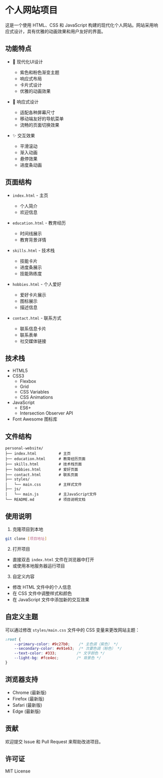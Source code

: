 # 个人网站项目

这是一个使用 HTML、CSS 和 JavaScript 构建的现代化个人网站。网站采用响应式设计，具有优雅的动画效果和用户友好的界面。

## 功能特点

- 🎨 现代化UI设计
  - 紫色和粉色渐变主题
  - 响应式布局
  - 卡片式设计
  - 优雅的动画效果

- 📱 响应式设计
  - 适配各种屏幕尺寸
  - 移动端友好的导航菜单
  - 流畅的页面切换效果

- ✨ 交互效果
  - 平滑滚动
  - 渐入动画
  - 悬停效果
  - 进度条动画

## 页面结构

- `index.html` - 主页
  - 个人简介
  - 欢迎信息

- `education.html` - 教育经历
  - 时间线展示
  - 教育背景详情

- `skills.html` - 技术栈
  - 技能卡片
  - 进度条展示
  - 技能熟练度

- `hobbies.html` - 个人爱好
  - 爱好卡片展示
  - 图标展示
  - 描述信息

- `contact.html` - 联系方式
  - 联系信息卡片
  - 联系表单
  - 社交媒体链接

## 技术栈

- HTML5
- CSS3
  - Flexbox
  - Grid
  - CSS Variables
  - CSS Animations
- JavaScript
  - ES6+
  - Intersection Observer API
- Font Awesome 图标库

## 文件结构

```
personal-website/
├── index.html          # 主页
├── education.html      # 教育经历页面
├── skills.html         # 技术栈页面
├── hobbies.html        # 爱好页面
├── contact.html        # 联系页面
├── styles/
│   └── main.css        # 主样式文件
├── js/
│   └── main.js         # 主JavaScript文件
└── README.md           # 项目说明文档
```

## 使用说明

1. 克隆项目到本地
```bash
git clone [项目地址]
```

2. 打开项目
- 直接双击 `index.html` 文件在浏览器中打开
- 或使用本地服务器运行项目

3. 自定义内容
- 修改 HTML 文件中的个人信息
- 在 CSS 文件中调整样式和颜色
- 在 JavaScript 文件中添加新的交互效果

## 自定义主题

可以通过修改 `styles/main.css` 文件中的 CSS 变量来更改网站主题：

```css
:root {
    --primary-color: #9c27b0;    /* 主色调（紫色） */
    --secondary-color: #e91e63;  /* 次要色调（粉色） */
    --text-color: #333;         /* 文字颜色 */
    --light-bg: #fce4ec;        /* 背景色 */
}
```

## 浏览器支持

- Chrome (最新版)
- Firefox (最新版)
- Safari (最新版)
- Edge (最新版)

## 贡献

欢迎提交 Issue 和 Pull Request 来帮助改进项目。

## 许可证

MIT License
